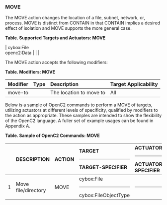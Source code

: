 ### MOVE
The MOVE action changes the location of a file, subnet, network, or, process.
MOVE is distinct from CONTAIN in that CONTAIN implies a desired effect of isolation and MOVE supports the more general case.

**Table. Supported Targets and Actuators: MOVE**

| cybox:File<br>openc2:Data |  |  | 

The MOVE action accepts the following modifiers:

**Table. Modifiers: MOVE**

| Modifier | Type | Description | Target Applicability | 
| :--- | :--- | :--- | :--- | 
| move-to |  | The location to move to | All | 

Below is a sample of OpenC2 commands to perform a MOVE of targets, utilizing actuators at different levels of specificity, qualified by modifiers to the action as appropriate. These samples are intended to show the flexibility of the OpenC2 language. A fuller set of example usages can be found in Appendix A.

**Table. Sample of OpenC2 Commands: MOVE**

|  | DESCRIPTION | ACTION | TARGET<hr>TARGET-SPECIFIER | ACTUATOR<hr>ACTUATOR-SPECIFIER | MODIFIER | 
| :--- | :--- | :--- | :--- | :--- | :--- | 
| 1 | Move file/directory | MOVE | cybox:File<hr>cybox:FileObjectType | <hr> | move-to | 
